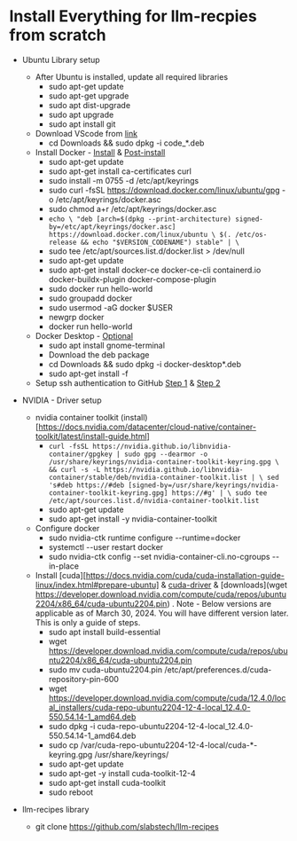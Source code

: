 # Install Everything for llm-recpies from scratch

- Ubuntu Library setup
    - After Ubuntu is installed, update all required libraries
        - sudo apt-get update
        - sudo apt-get upgrade
        - sudo apt dist-upgrade
        - sudo apt upgrade
        - sudo apt install git
    - Download VScode from [link](https://code.visualstudio.com/docs/?dv=linux64_deb)
        - cd Downloads && sudo dpkg -i code_*.deb
    - Install Docker  - [Install](https://docs.docker.com/engine/install/ubuntu/) & [Post-install](https://docs.docker.com/engine/install/linux-postinstall/#manage-docker-as-a-non-root-user) 
        - sudo apt-get update
        - sudo apt-get install ca-certificates curl
        - sudo install -m 0755 -d /etc/apt/keyrings
        - sudo curl -fsSL https://download.docker.com/linux/ubuntu/gpg -o /etc/apt/keyrings/docker.asc
        - sudo chmod a+r /etc/apt/keyrings/docker.asc
        - ` echo \
        "deb [arch=$(dpkg --print-architecture) signed-by=/etc/apt/keyrings/docker.asc] https://download.docker.com/linux/ubuntu \
        $(. /etc/os-release && echo "$VERSION_CODENAME") stable" | \ `
        - sudo tee /etc/apt/sources.list.d/docker.list > /dev/null
        - sudo apt-get update
        - sudo apt-get install docker-ce docker-ce-cli containerd.io docker-buildx-plugin docker-compose-plugin
        - sudo docker run hello-world
        - sudo groupadd docker
        - sudo usermod -aG docker $USER
        - newgrp docker
        - docker run hello-world
    - Docker Desktop - [Optional](https://docs.docker.com/desktop/install/ubuntu/)
        - sudo apt install gnome-terminal
        - Download the deb package
        - cd Downloads && sudo dpkg -i docker-desktop*.deb
        - sudo apt-get install -f
    - Setup ssh authentication to GitHub [Step 1](https://docs.github.com/en/authentication/connecting-to-github-with-ssh/generating-a-new-ssh-key-and-adding-it-to-the-ssh-agent) & [Step 2](https://docs.github.com/en/authentication/connecting-to-github-with-ssh/adding-a-new-ssh-key-to-your-github-account) 


- NVIDIA - Driver setup
    - nvidia container toolkit (install)[https://docs.nvidia.com/datacenter/cloud-native/container-toolkit/latest/install-guide.html]
        - `curl -fsSL https://nvidia.github.io/libnvidia-container/gpgkey | sudo gpg --dearmor -o /usr/share/keyrings/nvidia-container-toolkit-keyring.gpg \
    && curl -s -L https://nvidia.github.io/libnvidia-container/stable/deb/nvidia-container-toolkit.list | \
        sed 's#deb https://#deb [signed-by=/usr/share/keyrings/nvidia-container-toolkit-keyring.gpg] https://#g' | \
        sudo tee /etc/apt/sources.list.d/nvidia-container-toolkit.list`
        - sudo apt-get update
        - sudo apt-get install -y nvidia-container-toolkit
    - Configure docker
        - sudo nvidia-ctk runtime configure --runtime=docker
        - systemctl --user restart docker
        - sudo nvidia-ctk config --set nvidia-container-cli.no-cgroups --in-place
    - Install [cuda][https://docs.nvidia.com/cuda/cuda-installation-guide-linux/index.html#prepare-ubuntu] & [cuda-driver](https://docs.nvidia.com/cuda/cuda-installation-guide-linux/) & [downloads](wget https://developer.download.nvidia.com/compute/cuda/repos/ubuntu2204/x86_64/cuda-ubuntu2204.pin) . Note - Below versions are applicable as of March 30, 2024. You will have different version later. This is only a guide of steps.
        - sudo apt install build-essential
        - wget https://developer.download.nvidia.com/compute/cuda/repos/ubuntu2204/x86_64/cuda-ubuntu2204.pin
        - sudo mv cuda-ubuntu2204.pin /etc/apt/preferences.d/cuda-repository-pin-600
        - wget https://developer.download.nvidia.com/compute/cuda/12.4.0/local_installers/cuda-repo-ubuntu2204-12-4-local_12.4.0-550.54.14-1_amd64.deb
        - sudo dpkg -i cuda-repo-ubuntu2204-12-4-local_12.4.0-550.54.14-1_amd64.deb
        - sudo cp /var/cuda-repo-ubuntu2204-12-4-local/cuda-*-keyring.gpg /usr/share/keyrings/
        - sudo apt-get update
        - sudo apt-get -y install cuda-toolkit-12-4
        - sudo apt-get install cuda-toolkit
        - sudo reboot

- llm-recipes library
    - git clone https://github.com/slabstech/llm-recipes
